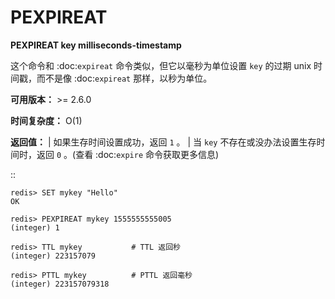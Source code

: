# PEXPIREAT


**PEXPIREAT key milliseconds-timestamp**

这个命令和 :doc:`expireat` 命令类似，但它以毫秒为单位设置 ``key`` 的过期 unix 时间戳，而不是像 :doc:`expireat` 那样，以秒为单位。

**可用版本：**
    >= 2.6.0

**时间复杂度：**
    O(1)

**返回值：**
    | 如果生存时间设置成功，返回 ``1`` 。
    | 当 ``key`` 不存在或没办法设置生存时间时，返回 ``0`` 。(查看 :doc:`expire` 命令获取更多信息)

::

    redis> SET mykey "Hello"
    OK

    redis> PEXPIREAT mykey 1555555555005
    (integer) 1

    redis> TTL mykey           # TTL 返回秒
    (integer) 223157079

    redis> PTTL mykey          # PTTL 返回毫秒
    (integer) 223157079318
